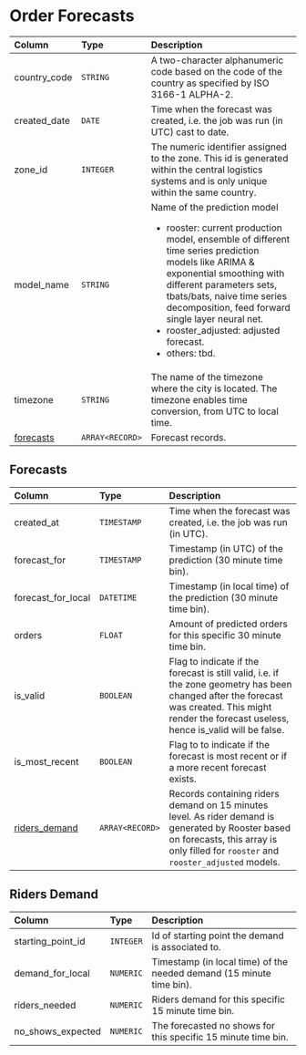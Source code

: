 # Order Forecasts

| Column | Type | Description |
| :--- | :--- | :--- |
| country_code | `STRING` | A two-character alphanumeric code based on the code of the country as specified by ISO 3166-1 ALPHA-2. |
| created_date | `DATE` | Time when the forecast was created, i.e. the job was run (in UTC) cast to date. |
| zone_id | `INTEGER` | The numeric identifier assigned to the zone. This id is generated within the central logistics systems and is only unique within the same country. |
| model_name | `STRING` | Name of the prediction model <ul><li> rooster: current production model, ensemble of different time series prediction models like ARIMA & exponential smoothing with different parameters sets, tbats/bats, naive time series decomposition, feed forward single layer neural net. <li> rooster_adjusted: adjusted forecast. <li> others: tbd.  |
| timezone | `STRING` | The name of the timezone where the city is located. The timezone enables time conversion, from UTC to local time. |
| [forecasts](#forecasts) | `ARRAY<RECORD>` | Forecast records. | 

## Forecasts

| Column | Type | Description |
| :--- | :--- | :--- |
| created_at | `TIMESTAMP` | Time when the forecast was created, i.e. the job was run (in UTC). |
| forecast_for | `TIMESTAMP` | Timestamp (in UTC) of the prediction (30 minute time bin). | 
| forecast_for_local | `DATETIME` | Timestamp (in local time) of the prediction (30 minute time bin). | 
| orders | `FLOAT` | Amount of predicted orders for this specific 30 minute time bin. | 
| is_valid | `BOOLEAN` | Flag to indicate if the forecast is still valid, i.e. if the zone geometry has been changed after the forecast was created. This might render the forecast useless, hence is_valid will be false. | 
| is_most_recent | `BOOLEAN` | Flag to to indicate if the forecast is most recent or if a more recent forecast exists. | 
| [riders_demand](#riders-demand) | `ARRAY<RECORD>` | Records containing riders demand on 15 minutes level. As rider demand is generated by Rooster based on forecasts, this array is only filled for `rooster` and `rooster_adjusted` models. |

## Riders Demand
| Column | Type | Description |
| :--- | :--- | :--- |
| starting_point_id | `INTEGER`| Id of starting point the demand is associated to. |
| demand_for_local | `NUMERIC` | Timestamp (in local time) of the needed demand (15 minute time bin). | 
| riders_needed | `NUMERIC` | Riders demand for this specific 15 minute time bin. | 
| no_shows_expected | `NUMERIC` | The forecasted no shows for this specific 15 minute time bin. | 
